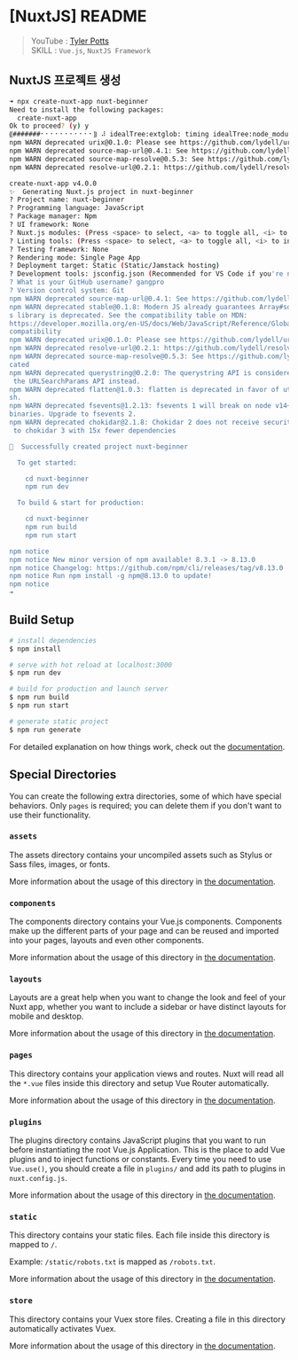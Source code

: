 # [NuxtJS] README
> YouTube : [Tyler Potts](https://youtu.be/CBwq_TUL5Fg)
> </br>
> SKILL : `Vue.js`, `NuxtJS Framework`

## NuxtJS 프로젝트 생성

```bash
➜ npx create-nuxt-app nuxt-beginner
Need to install the following packages:
  create-nuxt-app
Ok to proceed? (y) y
⸨#######⠂⠂⠂⠂⠂⠂⠂⠂⠂⠂⠂⸩ ⠼ idealTree:extglob: timing idealTree:node_modules/extglob Completed in 47ms
npm WARN deprecated urix@0.1.0: Please see https://github.com/lydell/urix#deprecated
npm WARN deprecated source-map-url@0.4.1: See https://github.com/lydell/source-map-url#deprecated
npm WARN deprecated source-map-resolve@0.5.3: See https://github.com/lydell/source-map-resolve#deprecated
npm WARN deprecated resolve-url@0.2.1: https://github.com/lydell/resolve-url#deprecated

create-nuxt-app v4.0.0
✨  Generating Nuxt.js project in nuxt-beginner
? Project name: nuxt-beginner
? Programming language: JavaScript
? Package manager: Npm
? UI framework: None
? Nuxt.js modules: (Press <space> to select, <a> to toggle all, <i> to invert selection)
? Linting tools: (Press <space> to select, <a> to toggle all, <i> to invert selection)
? Testing framework: None
? Rendering mode: Single Page App
? Deployment target: Static (Static/Jamstack hosting)
? Development tools: jsconfig.json (Recommended for VS Code if you're not using typescript)
? What is your GitHub username? gangpro
? Version control system: Git
npm WARN deprecated source-map-url@0.4.1: See https://github.com/lydell/source-map-url#deprecated
npm WARN deprecated stable@0.1.8: Modern JS already guarantees Array#sort() is a stable sort, so thi
s library is deprecated. See the compatibility table on MDN: 
https://developer.mozilla.org/en-US/docs/Web/JavaScript/Reference/Global_Objects/Array/sort#browser_
compatibility
npm WARN deprecated urix@0.1.0: Please see https://github.com/lydell/urix#deprecated
npm WARN deprecated resolve-url@0.2.1: https://github.com/lydell/resolve-url#deprecated
npm WARN deprecated source-map-resolve@0.5.3: See https://github.com/lydell/source-map-resolve#depre
cated
npm WARN deprecated querystring@0.2.0: The querystring API is considered Legacy. new code should use
 the URLSearchParams API instead.
npm WARN deprecated flatten@1.0.3: flatten is deprecated in favor of utility frameworks such as loda
sh.
npm WARN deprecated fsevents@1.2.13: fsevents 1 will break on node v14+ and could be using insecure 
binaries. Upgrade to fsevents 2.
npm WARN deprecated chokidar@2.1.8: Chokidar 2 does not receive security updates since 2019. Upgrade
 to chokidar 3 with 15x fewer dependencies

🎉  Successfully created project nuxt-beginner

  To get started:

	cd nuxt-beginner
	npm run dev

  To build & start for production:

	cd nuxt-beginner
	npm run build
	npm run start

npm notice 
npm notice New minor version of npm available! 8.3.1 -> 8.13.0
npm notice Changelog: https://github.com/npm/cli/releases/tag/v8.13.0
npm notice Run npm install -g npm@8.13.0 to update!
npm notice 
➜  

```

## Build Setup

```bash
# install dependencies
$ npm install

# serve with hot reload at localhost:3000
$ npm run dev

# build for production and launch server
$ npm run build
$ npm run start

# generate static project
$ npm run generate
```

For detailed explanation on how things work, check out the [documentation](https://nuxtjs.org).

## Special Directories

You can create the following extra directories, some of which have special behaviors. Only `pages` is required; you can delete them if you don't want to use their functionality.

### `assets`

The assets directory contains your uncompiled assets such as Stylus or Sass files, images, or fonts.

More information about the usage of this directory in [the documentation](https://nuxtjs.org/docs/2.x/directory-structure/assets).

### `components`

The components directory contains your Vue.js components. Components make up the different parts of your page and can be reused and imported into your pages, layouts and even other components.

More information about the usage of this directory in [the documentation](https://nuxtjs.org/docs/2.x/directory-structure/components).

### `layouts`

Layouts are a great help when you want to change the look and feel of your Nuxt app, whether you want to include a sidebar or have distinct layouts for mobile and desktop.

More information about the usage of this directory in [the documentation](https://nuxtjs.org/docs/2.x/directory-structure/layouts).


### `pages`

This directory contains your application views and routes. Nuxt will read all the `*.vue` files inside this directory and setup Vue Router automatically.

More information about the usage of this directory in [the documentation](https://nuxtjs.org/docs/2.x/get-started/routing).

### `plugins`

The plugins directory contains JavaScript plugins that you want to run before instantiating the root Vue.js Application. This is the place to add Vue plugins and to inject functions or constants. Every time you need to use `Vue.use()`, you should create a file in `plugins/` and add its path to plugins in `nuxt.config.js`.

More information about the usage of this directory in [the documentation](https://nuxtjs.org/docs/2.x/directory-structure/plugins).

### `static`

This directory contains your static files. Each file inside this directory is mapped to `/`.

Example: `/static/robots.txt` is mapped as `/robots.txt`.

More information about the usage of this directory in [the documentation](https://nuxtjs.org/docs/2.x/directory-structure/static).

### `store`

This directory contains your Vuex store files. Creating a file in this directory automatically activates Vuex.

More information about the usage of this directory in [the documentation](https://nuxtjs.org/docs/2.x/directory-structure/store).
